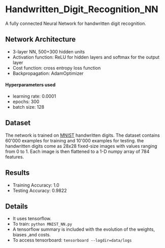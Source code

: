 # Handwritten_Digit_Recognition_NN
A fully connected Neural Network for handwritten digit recognition.

## Network Architecture

- 3-layer NN, 500+300 hidden units
- Activation function: ReLU for hidden layers and softmax for the output layer
- Cost function: cross entropy loss function
- Backpropagation: AdamOptimizer

#### Hyperparameters used

- learning rate: 0.0001
- epochs: 300
- batch size: 128

## Dataset

The network is trained on [MNIST](http://yann.lecun.com/exdb/mnist/) handwritten digits. The dataset contains 60'000 examples for training and 10'000 examples for testing. the handwritten digits come as 28x28 fixed-size images with values ranging from 0 to 1. Each image is then flattened to a 1-D numpy array of 784 features.

## Results

- Training Accuracy: 1.0
- Testing Accuracy: 0.9822

## Details

- It uses tensorflow.
- To train: ```python MNIST_NN.py```
- A tensorflow summary is included with the evolution of the weights, biases ,and costs.
- To access tensorboard: ```tensorboard --logdir=data/logs```
